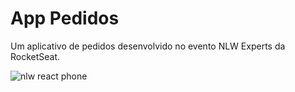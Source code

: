 # App Pedidos
Um aplicativo de pedidos desenvolvido no evento NLW Experts da RocketSeat.

![nlw react phone](https://github.com/Rafa3lP/app-pedidos/assets/52474736/03d404c9-7303-4714-9782-397e1b6e3039)
